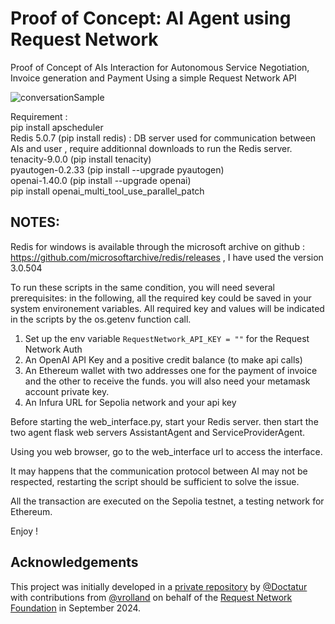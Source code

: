 # Proof of Concept: AI Agent using Request Network
Proof of Concept of AIs Interaction for Autonomous Service Negotiation, Invoice generation and Payment Using a simple Request Network API

![conversationSample](https://github.com/user-attachments/assets/78a3f30e-4561-45a2-a7db-03f4a4013817)

Requirement : <br />
pip install apscheduler <br />
Redis 5.0.7 (pip install redis)   :  DB server used for communication between AIs and user , require additionnal downloads to run the Redis server.  <br />
tenacity-9.0.0 (pip install tenacity) <br />
pyautogen-0.2.33 (pip install --upgrade pyautogen) <br />
openai-1.40.0 (pip install --upgrade openai) <br />
pip install openai_multi_tool_use_parallel_patch <br />

## NOTES:
Redis for windows is available through the microsoft archive on github : https://github.com/microsoftarchive/redis/releases , I have used the version 3.0.504

To run these scripts in the same condition, you will need several prerequisites:
in the following, all the required key could be saved in your system environement variables. All required key and values will be indicated in the scripts by the os.getenv function call.

1) Set up the env variable `RequestNetwork_API_KEY = ""` for the Request Network Auth
2) An OpenAI API Key and a positive credit balance (to make api calls)
2) An Ethereum wallet with two addresses one for the payment of invoice and the other to receive the funds. you will also need your metamask account private key.
3) An Infura URL for Sepolia network and your api key

Before starting the web_interface.py, start your Redis server.
then start the two agent flask web servers AssistantAgent and ServiceProviderAgent.

Using you web browser, go to the web_interface url  to access the interface.

It may happens that the communication protocol between AI may not be respected, restarting the script should be sufficient to solve the issue.

All the transaction are executed on the Sepolia testnet, a testing network for Ethereum.

Enjoy !

## Acknowledgements

This project was initially developed in a [private repository](https://github.com/EchoOfHaiku/AI-KU) by [@Doctatur](https://github.com/Doctatur) with contributions from [@vrolland](https://github.com/vrolland) on behalf of the [Request Network Foundation](https://github.com/RequestNetwork) in September 2024.